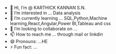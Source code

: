 - 👋 Hi, I’m @ KARTHICK KANNAN S.N.
- 👀 I’m interested in ... Data analysis
- 🌱 I’m currently learning ... SQL,Python,Machine learning,React,Angular,Power BI,Tableau and css
- 💞️ I’m looking to collaborate on ...
- 📫 How to reach me ... through mail or linkdin
- 😄 Pronouns: ...HE
- ⚡ Fun fact: ...

<!---
karthick0611/karthick0611 is a ✨ special ✨ repository because its `README.md` (this file) appears on your GitHub profile.
You can click the Preview link to take a look at your changes.
--->
